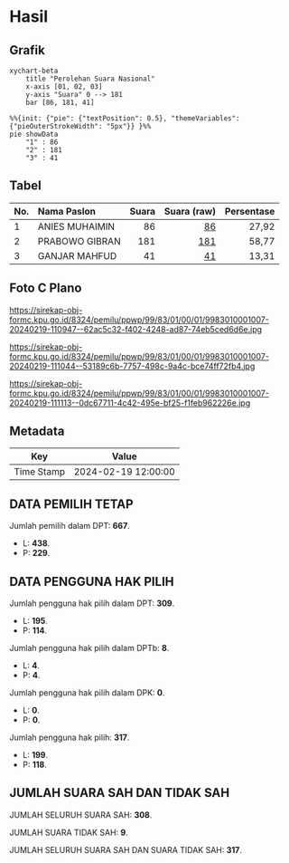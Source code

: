 # Hasil

## Grafik

```mermaid
xychart-beta
    title "Perolehan Suara Nasional"
    x-axis [01, 02, 03]
    y-axis "Suara" 0 --> 181
    bar [86, 181, 41]
```

```mermaid
%%{init: {"pie": {"textPosition": 0.5}, "themeVariables": {"pieOuterStrokeWidth": "5px"}} }%%
pie showData
    "1" : 86
    "2" : 181
    "3" : 41
```

## Tabel

| No. | Nama Paslon    | Suara | Suara (raw) | Persentase |
|:--- |:-------------- | -----:| -----------:| ----------:|
| 1   | ANIES MUHAIMIN | 86    | [86][p-1]   | 27,92      |
| 2   | PRABOWO GIBRAN | 181   | [181][p-2]  | 58,77      |
| 3   | GANJAR MAHFUD  | 41    | [41][p-3]   | 13,31      |


[p-1]: https://github.com/gigit-pemilu/pemilu-2024/blob/main/pilpres/hitung-suara/sub/99-luar-negeri/sub/83-osaka-jepang/sub/01-osaka-jepang/sub/0001-osaka-jepang/sub/007-pos-007/sub/paslon-1.txt
[p-2]: https://github.com/gigit-pemilu/pemilu-2024/blob/main/pilpres/hitung-suara/sub/99-luar-negeri/sub/83-osaka-jepang/sub/01-osaka-jepang/sub/0001-osaka-jepang/sub/007-pos-007/sub/paslon-2.txt
[p-3]: https://github.com/gigit-pemilu/pemilu-2024/blob/main/pilpres/hitung-suara/sub/99-luar-negeri/sub/83-osaka-jepang/sub/01-osaka-jepang/sub/0001-osaka-jepang/sub/007-pos-007/sub/paslon-3.txt

## Foto C Plano

https://sirekap-obj-formc.kpu.go.id/8324/pemilu/ppwp/99/83/01/00/01/9983010001007-20240219-110947--62ac5c32-f402-4248-ad87-74eb5ced6d6e.jpg

https://sirekap-obj-formc.kpu.go.id/8324/pemilu/ppwp/99/83/01/00/01/9983010001007-20240219-111044--53189c6b-7757-498c-9a4c-bce74ff72fb4.jpg

https://sirekap-obj-formc.kpu.go.id/8324/pemilu/ppwp/99/83/01/00/01/9983010001007-20240219-111113--0dc67711-4c42-495e-bf25-f1feb962226e.jpg


## Metadata

| Key        | Value               |
| ---------- | ------------------- |
| Time Stamp | 2024-02-19 12:00:00 |


## DATA PEMILIH TETAP

Jumlah pemilih dalam DPT: **667**.
 * L: **438**.
 * P: **229**.

## DATA PENGGUNA HAK PILIH

Jumlah pengguna hak pilih dalam DPT: **309**.
 * L: **195**.
 * P: **114**.

Jumlah pengguna hak pilih dalam DPTb: **8**.
 * L: **4**.
 * P: **4**.

Jumlah pengguna hak pilih dalam DPK: **0**.
 * L: **0**.
 * P: **0**.

Jumlah pengguna hak pilih: **317**.
 * L: **199**.
 * P: **118**.

## JUMLAH SUARA SAH DAN TIDAK SAH

JUMLAH SELURUH SUARA SAH: **308**.

JUMLAH SUARA TIDAK SAH: **9**.

JUMLAH SELURUH SUARA SAH DAN SUARA TIDAK SAH: **317**.


